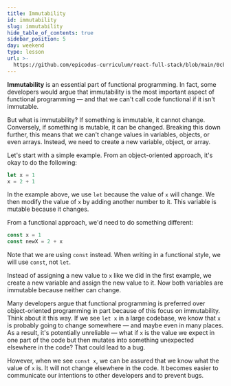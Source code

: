 ```yaml
---
title: Immutability
id: immutability
slug: immutability
hide_table_of_contents: true
sidebar_position: 5
day: weekend
type: lesson
url: >-
  https://github.com/epicodus-curriculum/react-full-stack/blob/main/0cb_immutability.md
---
```


**Immutability** is an essential part of functional programming. In fact, some developers would argue that immutability is the most important aspect of functional programming — and that we can't call code functional if it isn't immutable.

But what is immutability? If something is immutable, it cannot change. Conversely, if something is mutable, it can be changed. Breaking this down further, this means that we can't change values in variables, objects, or even arrays. Instead, we need to create a new variable, object, or array.

Let's start with a simple example. From an object-oriented approach, it's okay to do the following:

```js
let x = 1
x = 2 + 1
```

In the example above, we use `let` because the value of `x` will change. We then modify the value of `x` by adding another number to it. This variable is mutable because it changes.

From a functional approach, we'd need to do something different:

```js
const x = 1
const newX = 2 + x
```

Note that we are using `const` instead. When writing in a functional style, we will use `const`, not `let`.

Instead of assigning a new value to `x` like we did in the first example, we create a new variable and assign the new value to it. Now both variables are immutable because neither can change.

Many developers argue that functional programming is preferred over object-oriented programming in part because of this focus on immutability. Think about it this way. If we see `let x` in a large codebase, we know that `x` is probably going to change somewhere — and maybe even in many places. As a result, it's potentially unreliable — what if `x` is the value we expect in one part of the code but then mutates into something unexpected elsewhere in the code? That could lead to a bug.

However, when we see `const x`, we can be assured that we know what the value of `x` is. It will not change elsewhere in the code. It becomes easier to communicate our intentions to other developers and to prevent bugs.
